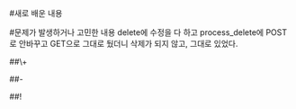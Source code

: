 <p>
#새로 배운 내용
</p>
<p>
#문제가 발생하거나 고민한 내용
delete에 수정을 다 하고 process_delete에 POST로 안바꾸고 GET으로 그대로 뒀더니 삭제가 되지 않고, 그대로 있었다. 
</p>
<p>
##\+

##\-

##\!
</p>

